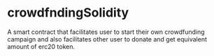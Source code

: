 # crowdfndingSolidity
A smart contract that facilitates user to start their own crowdfunding campaign and also facilitates other user to donate and get equivalent amount of erc20 token. 
